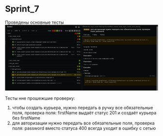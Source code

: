 # Sprint_7
Проведены основные тесты
![img.png](img.png)

Тесты нне прошежшие проверку: 
1) чтобы создать курьера, нужно передать в ручку все обязательные поля, проверка поля: firstName 
выдаёт статус 201 и создаёт курьера без firstName
2)  для авторизации нужно передать все обязательные поля, проверка поля: password
вместо статуса 400 всегда уходит в ошибку с сетью
